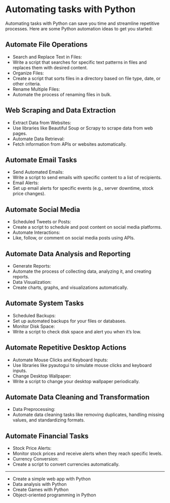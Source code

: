 
# Automating tasks with Python

Automating tasks with Python can save you time and streamline repetitive processes.
Here are some Python automation ideas to get you started:

## Automate File Operations

* Search and Replace Text in Files:
* Write a script that searches for specific text patterns in files and replaces them with desired content.
* Organize Files:
* Create a script that sorts files in a directory based on file type, date, or other criteria.
* Rename Multiple Files:
* Automate the process of renaming files in bulk.

## Web Scraping and Data Extraction

* Extract Data from Websites:
* Use libraries like Beautiful Soup or Scrapy to scrape data from web pages.
* Automate Data Retrieval:
* Fetch information from APIs or websites automatically.

## Automate Email Tasks

* Send Automated Emails:
* Write a script to send emails with specific content to a list of recipients.
* Email Alerts:
* Set up email alerts for specific events (e.g., server downtime, stock price changes).

## Automate Social Media

* Scheduled Tweets or Posts:
* Create a script to schedule and post content on social media platforms.
* Automate Interactions:
* Like, follow, or comment on social media posts using APIs.

## Automate Data Analysis and Reporting

* Generate Reports:
* Automate the process of collecting data, analyzing it, and creating reports.
* Data Visualization:
* Create charts, graphs, and visualizations automatically.

## Automate System Tasks

* Scheduled Backups:
* Set up automated backups for your files or databases.
* Monitor Disk Space:
* Write a script to check disk space and alert you when it’s low.

## Automate Repetitive Desktop Actions

* Automate Mouse Clicks and Keyboard Inputs:
* Use libraries like pyautogui to simulate mouse clicks and keyboard inputs.
* Change Desktop Wallpaper:
* Write a script to change your desktop wallpaper periodically.

## Automate Data Cleaning and Transformation

* Data Preprocessing:
* Automate data cleaning tasks like removing duplicates, handling missing values, and standardizing formats.

## Automate Financial Tasks

* Stock Price Alerts:
* Monitor stock prices and receive alerts when they reach specific levels.
* Currency Conversion:
* Create a script to convert currencies automatically.

---

* Create a simple web app with Python
* Data analysis with Python
* Create Games with Python
* Object-oriented programming in Python
